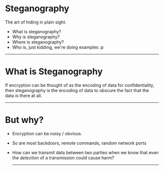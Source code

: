 # Steganography

The art of hiding in plain sight.

* What is steganography?
* Why is steganography?
* Where is steganography?
* Who is, just kidding, we're doing examples :p

---

# What is Steganography

If encryption can be thought of as the encoding of data for confidentiality,
then steganography is the encoding of data to obscure the fact that the data
is there at all.

---

# But why?

* Encryption can be noisy / obvious.
* So are most backdoors, remote commands, random network ports
* How can we transmit data between two parties when we know  that even the *detection* 
  of a transmission could cause harm?

  ---

